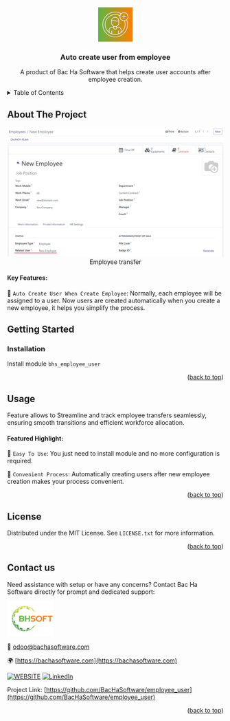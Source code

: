 
<a name="readme-top"></a>

<!-- PROJECT DETAILS -->
<br />
<div align="center">
  <a href="https://github.com/BacHaSoftware/employee_user">
    <img src="/bhs_employee_user/static/description/icon.png" alt="Logo" width="80" height="80">
  </a>

  <h3 align="center">Auto create user from employee</h3>

  <p align="center">
    A product of Bac Ha Software that helps create user accounts after employee creation.
</p>
</div>



<!-- TABLE OF CONTENTS -->
<details>
  <summary>Table of Contents</summary>
  <ol>
    <li>
      <a href="#about-the-project">About The Project</a>
    </li>
    <li>
      <a href="#getting-started">Getting Started</a>
      <ul>
        <!-- <li><a href="#prerequisites">Prerequisites</a></li> -->
        <li><a href="#installation">Installation</a></li>
      </ul>
    </li>
    <li><a href="#usage">Usage</a></li>
    <li><a href="#license">License</a></li>
    <li><a href="#contact-us">Contact us</a></li>
  </ol>
</details>



<!-- ABOUT THE PROJECT -->
## About The Project

<div align="left">
  <a href="https://github.com/BacHaSoftware/employee_user">
    <img src="/bhs_employee_user/static/description/imgs/screen/employee.png" alt="Setting">
  </a>
<div align="center">Employee transfer</div>
</div>

#### Key Features:

🌟 <code>Auto Create User When Create Employee</code>: Normally, each employee will be assigned to a user. Now users are created automatically when you create a new employee, it helps you simplify the process.

<!-- GETTING STARTED -->
## Getting Started
<!-- PREREQUISTES
### Prerequisites

This module needs the Python library pandas, otherwise it cannot be installed and used. Install pandas through the command
  ```sh
  sudo pip3 install pandas
  ```
 -->
### Installation

Install module  <code>bhs_employee_user</code>

<p align="right">(<a href="#readme-top">back to top</a>)</p>

<!-- USAGE EXAMPLES -->
## Usage

Feature allows to Streamline and track employee transfers seamlessly, ensuring smooth transitions and efficient workforce allocation.

#### Featured Highlight:

🌟 <code>Easy To Use</code>: You just need to install module and no more configuration is required.

🌟 <code>Convenient Process</code>: Automatically creating users after new employee creation makes your process convenient.


<p align="right">(<a href="#readme-top">back to top</a>)</p>



<!-- LICENSE -->
## License

Distributed under the MIT License. See `LICENSE.txt` for more information.

<p align="right">(<a href="#readme-top">back to top</a>)</p>



<!-- CONTACT US-->
## Contact us
Need assistance with setup or have any concerns? Contact Bac Ha Software directly for prompt and dedicated support:
<div align="left">
  <a href="https://github.com/BacHaSoftware">
    <img src="/bhs_employee_user/static/description/imgs/logo.png" alt="Logo" height="80">
  </a>
</div>

📨 odoo@bachasoftware.com

🌍 [https://bachasoftware.com](https://bachasoftware.com)

[![WEBSITE][website-shield]][website-url] [![LinkedIn][linkedin-shield]][linkedin-url]

Project Link: [https://github.com/BacHaSoftware/employee_user](https://github.com/BacHaSoftware/employee_user)


<p align="right">(<a href="#readme-top">back to top</a>)</p>



<!-- MARKDOWN LINKS & IMAGES -->
<!-- https://www.markdownguide.org/basic-syntax/#reference-style-links -->
[license-url]: https://github.com/BacHaSoftware/employee_user/blob/16.0/LICENSE.txt
[linkedin-shield]: https://img.shields.io/badge/-LinkedIn-black.svg?style=for-the-badge&logo=linkedin&colorB=555
[linkedin-url]: https://www.linkedin.com/company/bac-ha-software
[website-shield]: https://img.shields.io/badge/-website-black.svg?style=for-the-badge&logo=website&colorB=555
[website-url]: https://bachasoftware.com